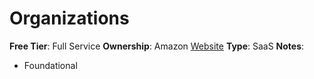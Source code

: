 # Organizations

**Free Tier**: Full Service
**Ownership**: Amazon
[Website](https://aws.amazon.com/organizations/)
**Type**: SaaS
**Notes**:

- Foundational
